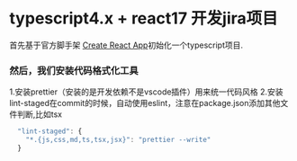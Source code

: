 # typescript4.x + react17 开发jira项目

首先基于官方脚手架 [Create React App](https://github.com/facebook/create-react-app)初始化一个typescript项目.

### 然后，我们安装代码格式化工具
1.安装prettier（安装的是开发依赖不是vscode插件）用来统一代码风格
2.安装lint-staged在commit的时候，自动使用eslint，注意在package.json添加其他文件判断,比如tsx
```javascript
  "lint-staged": {
    "*.{js,css,md,ts,tsx,jsx}": "prettier --write"
  }
```
